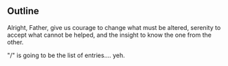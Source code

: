 ## Outline

Alright, Father, give us courage to change what must be altered, serenity to accept what cannot be helped, and the insight to know the one from the other.

"/" is going to be the list of entries.... yeh.
